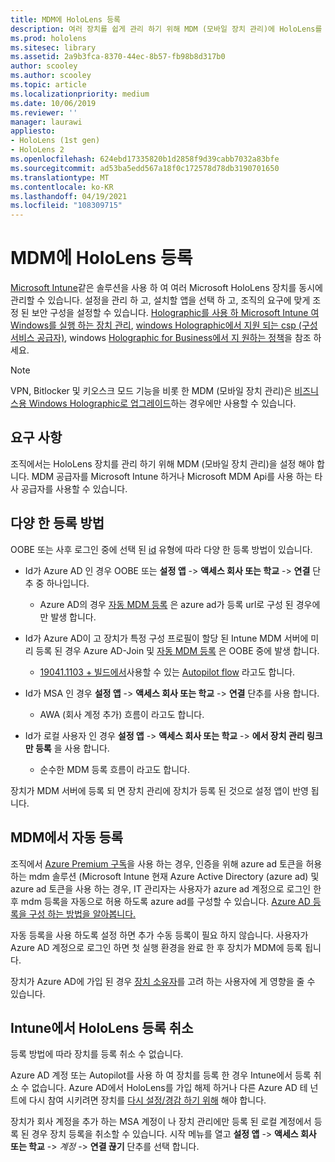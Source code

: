 ```yaml
---
title: MDM에 HoloLens 등록
description: 여러 장치를 쉽게 관리 하기 위해 MDM (모바일 장치 관리)에 HoloLens를 등록 하는 방법을 알아봅니다.
ms.prod: hololens
ms.sitesec: library
ms.assetid: 2a9b3fca-8370-44ec-8b57-fb98b8d317b0
author: scooley
ms.author: scooley
ms.topic: article
ms.localizationpriority: medium
ms.date: 10/06/2019
ms.reviewer: ''
manager: laurawi
appliesto:
- HoloLens (1st gen)
- HoloLens 2
ms.openlocfilehash: 624ebd17335820b1d2858f9d39cabb7032a83bfe
ms.sourcegitcommit: ad53ba5edd567a18f0c172578d78db3190701650
ms.translationtype: MT
ms.contentlocale: ko-KR
ms.lasthandoff: 04/19/2021
ms.locfileid: "108309715"
---
```

# <a name="enroll-hololens-in-mdm"></a>MDM에 HoloLens 등록

[Microsoft Intune](https://docs.microsoft.com/intune/windows-holographic-for-business)같은 솔루션을 사용 하 여 여러 Microsoft HoloLens 장치를 동시에 관리할 수 있습니다. 설정을 관리 하 고, 설치할 앱을 선택 하 고, 조직의 요구에 맞게 조정 된 보안 구성을 설정할 수 있습니다. [Holographic를 사용 하 Microsoft Intune 여 Windows를 실행 하는 장치 관리](https://docs.microsoft.com/intune/windows-holographic-for-business), [windows Holographic에서 지원 되는 csp (구성 서비스 공급자)](https://msdn.microsoft.com/windows/hardware/commercialize/customize/mdm/configuration-service-provider-reference#hololens), windows [Holographic for Business에서 지 원하는 정책](https://msdn.microsoft.com/windows/hardware/commercialize/customize/mdm/policy-configuration-service-provider#hololenspolicies)을 참조 하세요.

> [!NOTE]
> VPN, Bitlocker 및 키오스크 모드 기능을 비롯 한 MDM (모바일 장치 관리)은 [비즈니스용 Windows Holographic로 업그레이드](hololens1-upgrade-enterprise.md)하는 경우에만 사용할 수 있습니다.

## <a name="requirements"></a>요구 사항

 조직에서는 HoloLens 장치를 관리 하기 위해 MDM (모바일 장치 관리)을 설정 해야 합니다. MDM 공급자를 Microsoft Intune 하거나 Microsoft MDM Api를 사용 하는 타사 공급자를 사용할 수 있습니다.
 
## <a name="different-ways-to-enroll"></a>다양 한 등록 방법

OOBE 또는 사후 로그인 중에 선택 된 [id](hololens-identity.md) 유형에 따라 다양 한 등록 방법이 있습니다.

- Id가 Azure AD 인 경우 OOBE 또는 **설정 앱**  ->  **액세스 회사 또는 학교**  ->  **연결** 단추 중 하나입니다.
    - Azure AD의 경우 [자동 MDM 등록](hololens-enroll-mdm.md#auto-enrollment-in-mdm) 은 azure ad가 등록 url로 구성 된 경우에만 발생 합니다.
     
- Id가 Azure AD이 고 장치가 특정 구성 프로필이 할당 된 Intune MDM 서버에 미리 등록 된 경우 Azure AD-Join 및 [자동 MDM 등록](hololens-enroll-mdm.md#auto-enrollment-in-mdm) 은 OOBE 중에 발생 합니다.
    - [19041.1103 + 빌드에서](hololens-release-notes.md#windows-holographic-version-2004)사용할 수 있는 [Autopilot flow](hololens2-autopilot.md) 라고도 합니다.
    

- Id가 MSA 인 경우 **설정 앱**  ->  **액세스 회사 또는 학교**  ->  **연결** 단추를 사용 합니다.
    - AWA (회사 계정 추가) 흐름이 라고도 합니다.
- Id가 로컬 사용자 인 경우 **설정 앱**  ->  **액세스 회사 또는 학교**  ->  **에서 장치 관리 링크만 등록** 을 사용 합니다.
    - 순수한 MDM 등록 흐름이 라고도 합니다.

장치가 MDM 서버에 등록 되 면 장치 관리에 장치가 등록 된 것으로 설정 앱이 반영 됩니다.

## <a name="auto-enrollment-in-mdm"></a>MDM에서 자동 등록

조직에서 [Azure Premium 구독](https://azure.microsoft.com/overview/)을 사용 하는 경우, 인증을 위해 azure ad 토큰을 허용 하는 mdm 솔루션 (Microsoft Intune 현재 Azure Active Directory (azure ad) 및 azure ad 토큰을 사용 하는 경우, IT 관리자는 사용자가 azure ad 계정으로 로그인 한 후 mdm 등록을 자동으로 허용 하도록 azure ad를 구성할 수 있습니다. [Azure AD 등록을 구성 하는 방법을 알아봅니다.](https://docs.microsoft.com/mem/intune/enrollment/windows-enroll#enable-windows-10-automatic-enrollment)

자동 등록을 사용 하도록 설정 하면 추가 수동 등록이 필요 하지 않습니다. 사용자가 Azure AD 계정으로 로그인 하면 첫 실행 환경을 완료 한 후 장치가 MDM에 등록 됩니다.

장치가 Azure AD에 가입 된 경우 [장치 소유자](security-adminless-os.md#device-owner)를 고려 하는 사용자에 게 영향을 줄 수 있습니다.

## <a name="unenroll-hololens-from-intune"></a>Intune에서 HoloLens 등록 취소

등록 방법에 따라 장치를 등록 취소 수 없습니다.

Azure AD 계정 또는 Autopilot를 사용 하 여 장치를 등록 한 경우 Intune에서 등록 취소 수 없습니다. Azure AD에서 HoloLens를 가입 해제 하거나 다른 Azure AD 테 넌 트에 다시 참여 시키려면 장치를 [다시 설정/경감 하기 위해](https://docs.microsoft.com/hololens/hololens-recovery#reset-the-device) 해야 합니다.

장치가 회사 계정을 추가 하는 MSA 계정이 나 장치 관리에만 등록 된 로컬 계정에서 등록 된 경우 장치 등록을 취소할 수 있습니다. 시작 메뉴를 열고 **설정 앱**  ->  **액세스 회사 또는 학교**  ->  *계정*  ->  **연결 끊기** 단추를 선택 합니다.